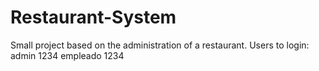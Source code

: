 # Restaurant-System
Small project based on the administration of a restaurant.
Users to login: admin
                1234
                empleado
                1234
